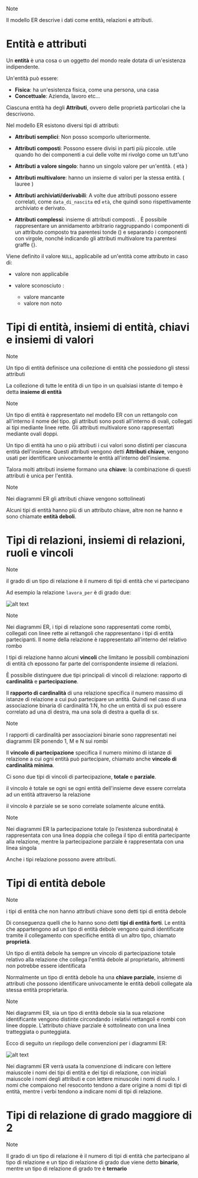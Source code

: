 
> [!note]
> Il modello ER descrive i dati come entità, relazioni e attributi.

# Entità e attributi

Un **entità** è una cosa o un oggetto del mondo reale dotata di un'esistenza indipendente.

Un'entità può essere: 

- **Fisica**: ha un'esistenza fisica, come una persona, una casa
- **Concettuale**: Azienda, lavoro etc...

Ciascuna entità ha degli **Attributi**, ovvero delle proprietà particolari che la descrivono.

Nel modello ER esistono diversi tipi di attributi: 

- **Attributi semplici**: Non posso scomporlo ulteriormente.

- **Attributi composti**: Possono essere divisi in parti più piccole. utile quando ho dei componenti a cui delle volte mi rivolgo come un tutt'uno

- **Attributi a valore singolo**: hanno un singolo valore per un'entità. ( età )

- **Attributi multivalore**: hanno un insieme di valori per la stessa entità. ( lauree )

- **Attributi archiviati/derivabili**: A volte due attributi  possono essere correlati, come `data_di_nascita` ed `età`, che quindi sono rispettivamente archiviato e derivato.

- **Attributi complessi**: insieme di attributi composti. . È possibile rappresentare un annidamento arbitrario raggruppando i componenti di un attributo composto tra parentesi tonde () e separando i componenti con virgole, nonché indicando gli attributi multivalore tra parentesi graffe {}.

Viene definito il valore `NULL`, applicabile ad un'entità come attributo in caso di: 

- valore non applicabile

- valore sconosciuto :
    - valore mancante
    - valore non noto

# Tipi di entità, insiemi di entità, chiavi e insiemi di valori

> [!note]
> Un tipo di entità definisce una collezione di entità che possiedono gli stessi attributi

La collezione di tutte le entità di un tipo in un qualsiasi istante di tempo è detta **insieme di entità**

> [!note]
> Un tipo di entità è rappresentato nel modello ER con un rettangolo con all'interno il nome del tipo. gli attributi sono posti all'interno di ovali, collegati ai tipi mediante linee rette. Gli attributi multivalore sono rappresentati mediante ovali doppi.

Un tipo di entità ha uno o più attributi i cui valori sono distinti per ciascuna entità dell'insieme. Questi attributi vengono detti **Attributi chiave**, vengono usati per identificare univocamente le entità all'interno dell'insieme. 

Talora molti attributi insieme formano una **chiave**: la combinazione di questi attributi è unica per l'entità. 

> [!note]
> Nei diagrammi ER gli attributi chiave vengono sottolineati 

Alcuni tipi di entità hanno più di un attributo chiave, altre non ne hanno e sono chiamate **entità deboli**. 

# Tipi di relazioni, insiemi di relazioni, ruoli e vincoli

> [!note]
> il grado di un tipo di relazione è il numero di tipi di entità che vi partecipano 

Ad esempio la relazione `lavora_per` è di grado due: 

![alt text](image.png)

> [!note]
> Nei diagrammi ER, i tipi di relazione sono rappresentati come rombi, collegati con linee rette ai rettangoli che rappresentano i tipi di entità partecipanti. Il nome della relazione è rappresentato all’interno del relativo rombo

I tipi di relazione hanno alcuni **vincoli** che limitano le possibili combinazioni di entità ch epossono far parte del corrispondente insieme di relazioni. 

È possibile distinguere due tipi principali di vincoli di relazione: rapporto di **cardinalità** e **partecipazione**.

Il **rapporto di cardinalità** di una relazione specifica il numero massimo di istanze di relazione a cui può partecipare un antità. Quindi nel caso di una associazione binaria di cardinalità 1:N, ho che un entità di sx può essere correlato ad una di destra, ma una sola di destra a quella di sx. 

> [!note]
> I rapporti di cardinalità per associazioni binarie sono rappresentati nei diagrammi ER ponendo 1, M e N sui rombi 

Il **vincolo di partecipazione**  specifica il numero minimo di istanze di relazione a cui ogni entità può partecipare, chiamato anche **vincolo di cardinalità minima**. 

Ci sono due tipi di vincoli di partecipazione, **totale** e **parziale**. 

il vincolo è totale se ogni se ogni entità dell'insieme deve essere correlata ad un entità attraverso la relazione

il vincolo è parziale se se sono correlate solamente alcune entità. 

> [!note]
> Nei diagrammi ER la partecipazione totale (o l’esistenza subordinata) è rappresentata con una linea doppia che collega il tipo di entità partecipante alla relazione, mentre la partecipazione parziale è rappresentata con una linea singola

Anche i tipi relazione possono avere attributi. 

# Tipi di entità debole

> [!note]
> i tipi di entità che non hanno attributi chiave sono detti tipi di entità debole

Di conseguenza quelli che lo hanno sono detti **tipi di entità forti**. Le entità che appartengono ad un tipo di entità debole vengono quindi identificate tramite il collegamento con specifiche entità di un altro tipo, chiamato **proprietà**. 

Un tipo di entità debole ha sempre un vincolo di partecipazione totale relativo alla relazione che collega l'entità debole al proprietario, altrimenti non potrebbe essere identificata

Normalmente un tipo di entità debole ha una **chiave parziale**, insieme di attributi che possono identificare univocamente le entità deboli collegate ala stessa entità proprietaria.  

> [!note]
> Nei diagrammi ER, sia un tipo di entità debole sia la sua relazione identificante vengono distinte circondando i relativi rettangoli e rombi con linee doppie. L’attributo chiave parziale è sottolineato con una linea tratteggiata o punteggiata.

Ecco di seguito un riepilogo delle convenzioni per i diagrammi ER: 

![alt text](image-1.png)

Nei diagrammi ER verrà usata la convenzione di indicare con lettere maiuscole i nomi dei tipi di entità e dei tipi di relazione, con iniziali maiuscole i nomi degli attributi e con lettere minuscole i nomi di ruolo. I nomi che compaiono nel resoconto tendono a dare origine a nomi di tipi di entità, mentre i verbi tendono a indicare nomi di tipi di relazione.

# Tipi di relazione di grado maggiore di 2

> [!note]
> Il grado di un tipo di relazione è il numero di tipi di entità che partecipano al tipo di relazione e un tipo di relazione di grado due viene detto **binario**, mentre un tipo di relazione di grado tre è **ternario**










